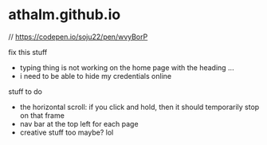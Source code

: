 # athalm.github.io

// https://codepen.io/soju22/pen/wvyBorP

fix this stuff
- typing thing is not working on the home page with the heading ...
- i need to be able to hide my credentials online

stuff to do
- the horizontal scroll: if you click and hold, then it should temporarily stop on that frame
- nav bar at the top left for each page
- creative stuff too maybe? lol